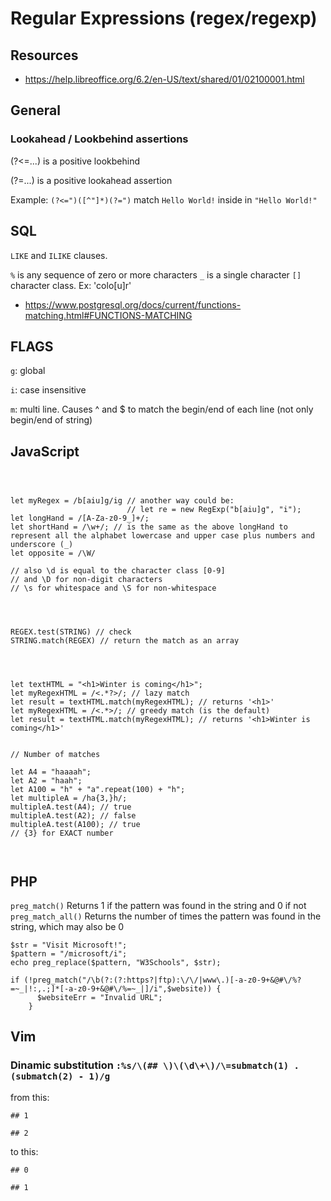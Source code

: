 # Regular Expressions (regex/regexp)

## Resources
- <https://help.libreoffice.org/6.2/en-US/text/shared/01/02100001.html>




## General

### Lookahead / Lookbehind assertions

(?<=...) is a positive lookbehind

(?=...) is a positive lookahead assertion

Example:
`(?<=")([^"]*)(?=")` match `Hello World!` inside in `"Hello World!"` 






## SQL
`LIKE` and `ILIKE` clauses.

`%` is any sequence of zero or more characters
`_` is a single character
`[]` character class. Ex: 'colo[u]r'



- <https://www.postgresql.org/docs/current/functions-matching.html#FUNCTIONS-MATCHING>






## FLAGS
`g`: global

`i`: case insensitive 

`m`:  multi line. Causes ^ and $ to match the begin/end of each line (not only begin/end of string)















## JavaScript

```



let myRegex = /b[aiu]g/ig // another way could be:
						  // let re = new RegExp("b[aiu]g", "i");
let longHand = /[A-Za-z0-9_]+/;
let shortHand = /\w+/; // is the same as the above longHand to represent all the alphabet lowercase and upper case plus numbers and underscore (_)
let opposite = /\W/

// also \d is equal to the character class [0-9]
// and \D for non-digit characters
// \s for whitespace and \S for non-whitespace




REGEX.test(STRING) // check
STRING.match(REGEX) // return the match as an array




let textHTML = "<h1>Winter is coming</h1>";
let myRegexHTML = /<.*?>/; // lazy match
let result = textHTML.match(myRegexHTML); // returns '<h1>'
let myRegexHTML = /<.*>/; // greedy match (is the default)
let result = textHTML.match(myRegexHTML); // returns '<h1>Winter is coming</h1>'


// Number of matches

let A4 = "haaaah";
let A2 = "haah";
let A100 = "h" + "a".repeat(100) + "h";
let multipleA = /ha{3,}h/;
multipleA.test(A4); // true
multipleA.test(A2); // false
multipleA.test(A100); // true
// {3} for EXACT number



```









## PHP


`preg_match()` Returns 1 if the pattern was found in the string and 0 if not
`preg_match_all()` Returns the number of times the pattern was found in the string, which may also be 0

```
$str = "Visit Microsoft!";
$pattern = "/microsoft/i";
echo preg_replace($pattern, "W3Schools", $str);

```

```
if (!preg_match("/\b(?:(?:https?|ftp):\/\/|www\.)[-a-z0-9+&@#\/%?=~_|!:,.;]*[-a-z0-9+&@#\/%=~_|]/i",$website)) {
      $websiteErr = "Invalid URL";
    }    
```


















## Vim


### Dinamic substitution `:%s/\(## \)\(\d\+\)/\=submatch(1) . (submatch(2) - 1)/g`

from this:
```
## 1

## 2
```

to this:

```
## 0

## 1
```